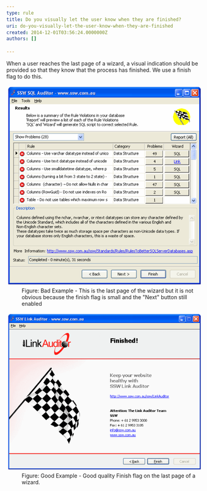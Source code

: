 ```yaml
---
type: rule
title: Do you visually let the user know when they are finished?
uri: do-you-visually-let-the-user-know-when-they-are-finished
created: 2014-12-01T03:56:24.0000000Z
authors: []

---
```


 
When a user reaches the last page of a wizard, a visual indication should be provided                     so that they know that the process has finished. We use a finish flag to do this.
 <dl class="badImage"><dt> 
      <img alt="ssw SQL Auditor - Results" src="../../assets/BadFinishedPage.gif" style="margin:5px;width:550px;">
   </dt><dd>Figure: Bad Example - This is the last page of the wizard but it is not obvious because the finish flag is small and the "Next" button still enabled</dd></dl><dl class="goodImage"><dt> 
      <img border="0" alt="SSW Link Auditor - Finished" src="../../assets/GoodFlagImage.png" style="margin:5px;width:640px;">
   </dt><dd> Figure: Good Example - Good quality Finish flag on the last page of a wizard.</dd></dl>
